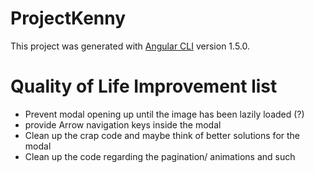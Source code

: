 # ProjectKenny

This project was generated with [Angular CLI](https://github.com/angular/angular-cli) version 1.5.0.

# Quality of Life Improvement list
- Prevent modal opening up until the image has been lazily loaded (?)
- provide Arrow navigation keys inside the modal
- Clean up the crap code and maybe think of better solutions for the modal
- Clean up the code regarding the pagination/ animations and such
